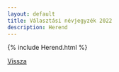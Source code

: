 ```yaml
---
layout: default
title: Választási névjegyzék 2022
description: Herend
---
```


{% include Herend.html %}

[Vissza](./)
